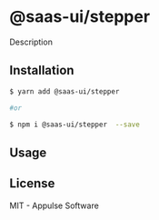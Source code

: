 # @saas-ui/stepper

Description

## Installation

```sh
$ yarn add @saas-ui/stepper

#or

$ npm i @saas-ui/stepper  --save
```

## Usage

## License

MIT - Appulse Software
